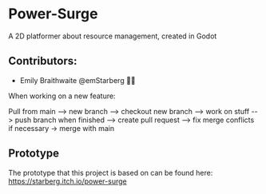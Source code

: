 # Power-Surge
A 2D platformer about resource management, created in Godot
## Contributors:
- Emily Braithwaite @emStarberg 🐻🦉
  
When working on a new feature:

Pull from main --> new branch --> checkout new branch --> work on stuff --> push branch when finished --> create pull request --> fix merge conflicts if necessary -> merge with main

## Prototype
The prototype that this project is based on can be found here:
https://starberg.itch.io/power-surge
